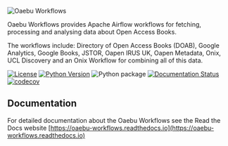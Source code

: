![Oaebu Workflows](https://raw.githubusercontent.com/The-Academic-Observatory/oaebu-workflows/develop/logo.jpg)

Oaebu Workflows provides Apache Airflow workflows for fetching, processing and analysing data about Open Access Books.

The workflows include: Directory of Open Access Books (DOAB), Google Analytics, Google Books, JSTOR, Oapen IRUS UK,
Oapen Metadata, Onix, UCL Discovery and an Onix Workflow for combining all of this data.

[![License](https://img.shields.io/badge/License-Apache%202.0-blue.svg)](https://opensource.org/licenses/Apache-2.0)
[![Python Version](https://img.shields.io/badge/python-3.8-blue)](https://img.shields.io/badge/python-3.8-blue)
![Python package](https://github.com/The-Academic-Observatory/oaebu-workflows/workflows/Python%20package/badge.svg)
[![Documentation Status](https://readthedocs.org/projects/oaebu-workflows/badge/?version=latest)](https://oaebu-workflows.readthedocs.io/en/latest/?badge=latest)
[![codecov](https://codecov.io/gh/The-Academic-Observatory/oaebu-workflows/branch/develop/graph/badge.svg)](https://codecov.io/gh/The-Academic-Observatory/oaebu-workflows)

## Documentation
For detailed documentation about the Oaebu Workflows see the Read the Docs website [https://oaebu-workflows.readthedocs.io](https://oaebu-workflows.readthedocs.io)